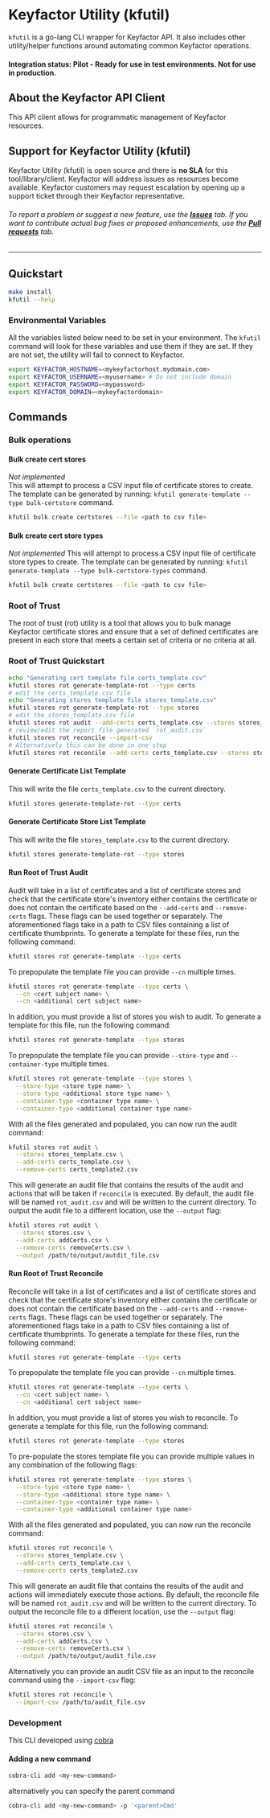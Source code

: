 # Keyfactor Utility (kfutil)

`kfutil` is a go-lang CLI wrapper for Keyfactor API. It also includes other utility/helper functions around automating common Keyfactor operations.

#### Integration status: Pilot - Ready for use in test environments. Not for use in production.

## About the Keyfactor API Client

This API client allows for programmatic management of Keyfactor resources.



## Support for Keyfactor Utility (kfutil)

Keyfactor Utility (kfutil) is open source and there is **no SLA** for this tool/library/client. Keyfactor will address issues as resources become available. Keyfactor customers may request escalation by opening up a support ticket through their Keyfactor representative.

###### To report a problem or suggest a new feature, use the **[Issues](../../issues)** tab. If you want to contribute actual bug fixes or proposed enhancements, use the **[Pull requests](../../pulls)** tab.
___




## Quickstart

```bash
make install
kfutil --help
````

### Environmental Variables

All the variables listed below need to be set in your environment. The `kfutil` command will look for these variables
and use them if they are set. If they are not set, the utility will fail to connect to Keyfactor.

```bash
export KEYFACTOR_HOSTNAME=<mykeyfactorhost.mydomain.com>
export KEYFACTOR_USERNAME=<myusername> # Do not include domain
export KEYFACTOR_PASSWORD=<mypassword>
export KEYFACTOR_DOMAIN=<mykeyfactordomain>
```

## Commands

### Bulk operations

#### Bulk create cert stores

*Not implemented*  
This will attempt to process a CSV input file of certificate stores to create. The template can be generated by
running: `kfutil generate-template --type bulk-certstore` command.

```bash
kfutil bulk create certstores --file <path to csv file>
```

#### Bulk create cert store types

*Not implemented*
This will attempt to process a CSV input file of certificate store types to create. The template can be generated by
running: `kfutil generate-template --type bulk-certstore-types` command.

```bash
kfutil bulk create certstores --file <path to csv file>
```

### Root of Trust
The root of trust (rot) utility is a tool that allows you to bulk manage Keyfactor certificate stores and ensure that a 
set of defined certificates are present in each store that meets a certain set of criteria or no criteria at all.

### Root of Trust Quickstart
```bash
echo "Generating cert template file certs_template.csv"
kfutil stores rot generate-template-rot --type certs
# edit the certs_template.csv file
echo "Generating stores template file stores_template.csv"
kfutil stores rot generate-template-rot --type stores
# edit the stores_template.csv file
kfutil stores rot audit --add-certs certs_template.csv --stores stores_template.csv #This will audit the stores and generate a report file
# review/edit the report file generated `rot_audit.csv`
kfutil stores rot reconcile --import-csv
# Alternatively this can be done in one step
kfutil stores rot reconcile --add-certs certs_template.csv --stores stores_template.csv
```

#### Generate Certificate List Template

This will write the file `certs_template.csv` to the current directory.

```bash
kfutil stores generate-template-rot --type certs
```

#### Generate Certificate Store List Template

This will write the file `stores_template.csv` to the current directory.

```bash
kfutil stores generate-template-rot --type stores
```

#### Run Root of Trust Audit

Audit will take in a list of certificates and a list of certificate stores and check that the certificate store's 
inventory either contains the certificate or does not contain the certificate based on the `--add-certs` and 
`--remove-certs` flags. These flags can be used together or separately. The aforementioned flags take in a path to CSV 
files containing a list of certificate thumbprints. To generate a template for these files, run the following command:
```bash
kfutil stores rot generate-template --type certs
```
To prepopulate the template file you can provide `--cn` multiple times.
```bash
kfutil stores rot generate-template --type certs \
  --cn <cert subject name> \
  --cn <additional cert subject name>
```

In addition, you must provide a list of stores you wish to audit. To generate a template for this file, run the following
command:
```bash
kfutil stores rot generate-template --type stores
```
To prepopulate the template file you can provide `--store-type` and `--container-type` multiple times.
```bash
kfutil stores rot generate-template --type stores \
  --store-type <store type name> \
  --store-type <additional store type name> \
  --container-type <container type name> \
  --container-type <additional container type name>
```

With all the files generated and populated, you can now run the audit command:
```bash
kfutil stores rot audit \
  --stores stores_template.csv \
  --add-certs certs_template.csv \
  --remove-certs certs_template2.csv
```
This will generate an audit file that contains the results of the audit and actions that will be taken if `reconcile` is
executed. By default, the audit file will be named `rot_audit.csv` and will be written to the current directory. To output
the audit file to a different location, use the `--output` flag:
```bash
kfutil stores rot audit \
  --stores stores.csv \
  --add-certs addCerts.csv \
  --remove-certs removeCerts.csv \
  --output /path/to/output/autdit_file.csv
```


#### Run Root of Trust Reconcile

Reconcile will take in a list of certificates and a list of certificate stores and check that the certificate store's
inventory either contains the certificate or does not contain the certificate based on the `--add-certs` and
`--remove-certs` flags. These flags can be used together or separately. The aforementioned flags take in a path to CSV
files containing a list of certificate thumbprints. To generate a template for these files, run the following command:
```bash
kfutil stores rot generate-template --type certs
```
To prepopulate the template file you can provide `--cn` multiple times.
```bash
kfutil stores rot generate-template --type certs \
  --cn <cert subject name> \
  --cn <additional cert subject name>
```
In addition, you must provide a list of stores you wish to reconcile. To generate a template for this file, run the following
command:
```bash
kfutil stores rot generate-template --type stores
```
To pre-populate the stores template file you can provide multiple values in any combination of the following flags:
```bash
kfutil stores rot generate-template --type stores \
  --store-type <store type name> \
  --store-type <additional store type name> \
  --container-type <container type name> \
  --container-type <additional container type name>
```

With all the files generated and populated, you can now run the reconcile command:
```bash
kfutil stores rot reconcile \
  --stores stores_template.csv \
  --add-certs certs_template.csv \
  --remove-certs certs_template2.csv
```
This will generate an audit file that contains the results of the audit and actions will immediately execute those actions.
By default, the reconcile file will be named `rot_audit.csv` and will be written to the current directory. To output
the reconcile file to a different location, use the `--output` flag:
```bash
kfutil stores rot reconcile \
  --stores stores.csv \
  --add-certs addCerts.csv \
  --remove-certs removeCerts.csv \
  --output /path/to/output/audit_file.csv
```
Alternatively you can provide an audit CSV file as an input to the reconcile command using the `--import-csv` flag:
```bash
kfutil stores rot reconcile \
  --import-csv /path/to/audit_file.csv
```

### Development

This CLI developed using [cobra](https://umarcor.github.io/cobra/)

#### Adding a new command

```bash
cobra-cli add <my-new-command>
```

alternatively you can specify the parent command

```bash
cobra-cli add <my-new-command> -p '<parent>Cmd'
```

